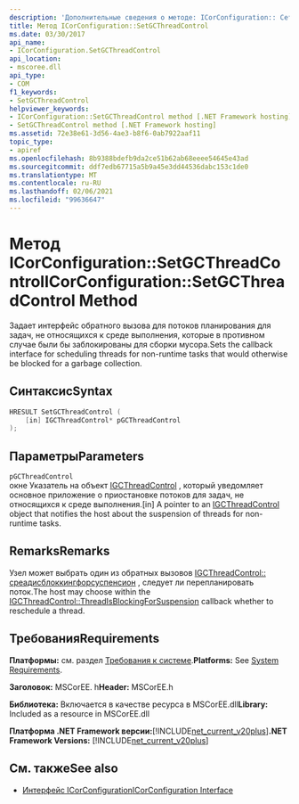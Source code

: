 ```yaml
---
description: 'Дополнительные сведения о методе: ICorConfiguration:: Сетгксреадконтрол'
title: Метод ICorConfiguration::SetGCThreadControl
ms.date: 03/30/2017
api_name:
- ICorConfiguration.SetGCThreadControl
api_location:
- mscoree.dll
api_type:
- COM
f1_keywords:
- SetGCThreadControl
helpviewer_keywords:
- ICorConfiguration::SetGCThreadControl method [.NET Framework hosting]
- SetGCThreadControl method [.NET Framework hosting]
ms.assetid: 72e38e61-3d56-4ae3-b8f6-0ab7922aaf11
topic_type:
- apiref
ms.openlocfilehash: 8b9388bdefb9da2ce51b62ab68eeee54645e43ad
ms.sourcegitcommit: ddf7edb67715a5b9a45e3dd44536dabc153c1de0
ms.translationtype: MT
ms.contentlocale: ru-RU
ms.lasthandoff: 02/06/2021
ms.locfileid: "99636647"
---
```

# <a name="icorconfigurationsetgcthreadcontrol-method"></a><span data-ttu-id="14e54-103">Метод ICorConfiguration::SetGCThreadControl</span><span class="sxs-lookup"><span data-stu-id="14e54-103">ICorConfiguration::SetGCThreadControl Method</span></span>

<span data-ttu-id="14e54-104">Задает интерфейс обратного вызова для потоков планирования для задач, не относящихся к среде выполнения, которые в противном случае были бы заблокированы для сборки мусора.</span><span class="sxs-lookup"><span data-stu-id="14e54-104">Sets the callback interface for scheduling threads for non-runtime tasks that would otherwise be blocked for a garbage collection.</span></span>  
  
## <a name="syntax"></a><span data-ttu-id="14e54-105">Синтаксис</span><span class="sxs-lookup"><span data-stu-id="14e54-105">Syntax</span></span>  
  
```cpp  
HRESULT SetGCThreadControl (  
    [in] IGCThreadControl* pGCThreadControl  
);  
```  
  
## <a name="parameters"></a><span data-ttu-id="14e54-106">Параметры</span><span class="sxs-lookup"><span data-stu-id="14e54-106">Parameters</span></span>  

 `pGCThreadControl`  
 <span data-ttu-id="14e54-107">окне Указатель на объект [IGCThreadControl](igcthreadcontrol-interface.md) , который уведомляет основное приложение о приостановке потоков для задач, не относящихся к среде выполнения.</span><span class="sxs-lookup"><span data-stu-id="14e54-107">[in] A pointer to an [IGCThreadControl](igcthreadcontrol-interface.md) object that notifies the host about the suspension of threads for non-runtime tasks.</span></span>  
  
## <a name="remarks"></a><span data-ttu-id="14e54-108">Remarks</span><span class="sxs-lookup"><span data-stu-id="14e54-108">Remarks</span></span>  

 <span data-ttu-id="14e54-109">Узел может выбрать один из обратных вызовов [IGCThreadControl:: среадисблоккингфорсуспенсион](igcthreadcontrol-threadisblockingforsuspension-method.md) , следует ли перепланировать поток.</span><span class="sxs-lookup"><span data-stu-id="14e54-109">The host may choose within the [IGCThreadControl::ThreadIsBlockingForSuspension](igcthreadcontrol-threadisblockingforsuspension-method.md) callback whether to reschedule a thread.</span></span>  
  
## <a name="requirements"></a><span data-ttu-id="14e54-110">Требования</span><span class="sxs-lookup"><span data-stu-id="14e54-110">Requirements</span></span>  

 <span data-ttu-id="14e54-111">**Платформы:** см. раздел [Требования к системе](../../get-started/system-requirements.md).</span><span class="sxs-lookup"><span data-stu-id="14e54-111">**Platforms:** See [System Requirements](../../get-started/system-requirements.md).</span></span>  
  
 <span data-ttu-id="14e54-112">**Заголовок:** MSCorEE. h</span><span class="sxs-lookup"><span data-stu-id="14e54-112">**Header:** MSCorEE.h</span></span>  
  
 <span data-ttu-id="14e54-113">**Библиотека:** Включается в качестве ресурса в MSCorEE.dll</span><span class="sxs-lookup"><span data-stu-id="14e54-113">**Library:** Included as a resource in MSCorEE.dll</span></span>  
  
 <span data-ttu-id="14e54-114">**Платформа .NET Framework версии:**[!INCLUDE[net_current_v20plus](../../../../includes/net-current-v20plus-md.md)]</span><span class="sxs-lookup"><span data-stu-id="14e54-114">**.NET Framework Versions:** [!INCLUDE[net_current_v20plus](../../../../includes/net-current-v20plus-md.md)]</span></span>  
  
## <a name="see-also"></a><span data-ttu-id="14e54-115">См. также</span><span class="sxs-lookup"><span data-stu-id="14e54-115">See also</span></span>

- [<span data-ttu-id="14e54-116">Интерфейс ICorConfiguration</span><span class="sxs-lookup"><span data-stu-id="14e54-116">ICorConfiguration Interface</span></span>](icorconfiguration-interface.md)
